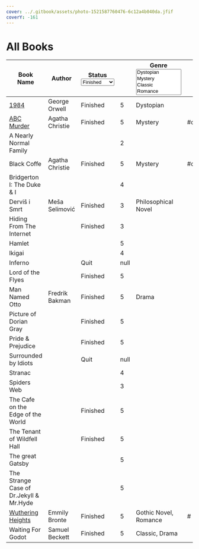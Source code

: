 ```yaml
---
cover: ../.gitbook/assets/photo-1521587760476-6c12a4b040da.jfif
coverY: -161
---
```


# All Books

<table><thead><tr><th width="235">Book Name</th><th width="215">Author</th><th>Status<select><option value="4pX1GMkhqoPL" label="Finished" color="blue"></option><option value="XHJ8yu0fDFBs" label="Started" color="blue"></option><option value="u7kIB3UWqa3c" label="Not Started" color="blue"></option><option value="vdmgeHx0lsAc" label="Quit" color="blue"></option></select></th><th data-type="rating" data-max="5"></th><th width="177">Genre<select multiple><option value="TSdZQiTPzptl" label="Dystopian" color="blue"></option><option value="gRcTnBAUZ0bX" label="Mystery" color="blue"></option><option value="aMWeqGnBW1NL" label="Classic" color="blue"></option><option value="DHpSE3pDkaof" label="Romance" color="blue"></option><option value="5VKN1APIegib" label="Drama" color="blue"></option><option value="iX1MtwlzoBkp" label="Comedy" color="blue"></option><option value="HFiIKePAmCgy" label="Philosophical Novel" color="blue"></option><option value="1u6h7EL9E1S9" label="Gothic Novel" color="blue"></option></select></th><th>Tag</th></tr></thead><tbody><tr><td><a href="1984.md">1984</a></td><td>George Orwell</td><td><span data-option="4pX1GMkhqoPL">Finished</span></td><td>5</td><td><span data-option="TSdZQiTPzptl">Dystopian</span></td><td></td></tr><tr><td><a href="abc-murder.md">ABC Murder</a></td><td>Agatha Christie</td><td><span data-option="4pX1GMkhqoPL">Finished</span></td><td>5</td><td><span data-option="gRcTnBAUZ0bX">Mystery</span></td><td>#detective</td></tr><tr><td>A Nearly Normal Family</td><td></td><td></td><td>2</td><td></td><td></td></tr><tr><td>Black Coffe</td><td>Agatha Christie</td><td><span data-option="4pX1GMkhqoPL">Finished</span></td><td>5</td><td><span data-option="gRcTnBAUZ0bX">Mystery</span></td><td>#detective</td></tr><tr><td>Bridgerton I: The Duke &#x26; I</td><td></td><td></td><td>4</td><td></td><td></td></tr><tr><td>Derviš i Smrt</td><td>Meša Selimović</td><td><span data-option="4pX1GMkhqoPL">Finished</span></td><td>3</td><td><span data-option="HFiIKePAmCgy">Philosophical Novel</span></td><td></td></tr><tr><td>Hiding From The Internet</td><td></td><td><span data-option="4pX1GMkhqoPL">Finished</span></td><td>3</td><td></td><td></td></tr><tr><td>Hamlet</td><td></td><td></td><td>5</td><td></td><td></td></tr><tr><td>Ikigai</td><td></td><td></td><td>4</td><td></td><td></td></tr><tr><td>Inferno</td><td></td><td><span data-option="vdmgeHx0lsAc">Quit</span></td><td>null</td><td></td><td></td></tr><tr><td>Lord of the Flyes</td><td></td><td><span data-option="4pX1GMkhqoPL">Finished</span></td><td>5</td><td></td><td></td></tr><tr><td>Man Named Otto</td><td>Fredrik Bakman</td><td><span data-option="4pX1GMkhqoPL">Finished</span></td><td>5</td><td><span data-option="5VKN1APIegib">Drama</span></td><td></td></tr><tr><td>Picture of Dorian Gray</td><td></td><td><span data-option="4pX1GMkhqoPL">Finished</span></td><td>5</td><td></td><td></td></tr><tr><td>Pride &#x26; Prejudice</td><td></td><td><span data-option="4pX1GMkhqoPL">Finished</span></td><td>5</td><td></td><td></td></tr><tr><td>Surrounded by Idiots</td><td></td><td><span data-option="vdmgeHx0lsAc">Quit</span></td><td>null</td><td></td><td></td></tr><tr><td>Stranac</td><td></td><td></td><td>4</td><td></td><td></td></tr><tr><td>Spiders Web</td><td></td><td></td><td>3</td><td></td><td></td></tr><tr><td>The Cafe on the Edge of the World</td><td></td><td><span data-option="4pX1GMkhqoPL">Finished</span></td><td>5</td><td></td><td></td></tr><tr><td>The Tenant of Wildfell Hall</td><td></td><td><span data-option="4pX1GMkhqoPL">Finished</span></td><td>5</td><td></td><td></td></tr><tr><td>The great Gatsby</td><td></td><td></td><td>5</td><td></td><td></td></tr><tr><td>The Strange Case of Dr.Jekyll &#x26; Mr.Hyde</td><td></td><td></td><td>5</td><td></td><td></td></tr><tr><td><a href="wuthering-heights.md">Wuthering Heights</a></td><td>Emmily Bronte</td><td><span data-option="4pX1GMkhqoPL">Finished</span></td><td>5</td><td><span data-option="1u6h7EL9E1S9">Gothic Novel, </span><span data-option="DHpSE3pDkaof">Romance</span></td><td>#</td></tr><tr><td>Waiting For Godot</td><td>Samuel Beckett</td><td><span data-option="4pX1GMkhqoPL">Finished</span></td><td>5</td><td><span data-option="aMWeqGnBW1NL">Classic, </span><span data-option="5VKN1APIegib">Drama</span></td><td></td></tr></tbody></table>

